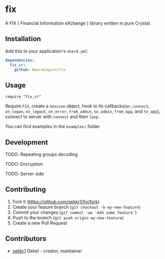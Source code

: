 # fix

A FIX ( Financial Information eXchange ) library written in pure Crystal.

## Installation

Add this to your application's `shard.yml`:

```yaml
dependencies:
  fix_cr:
    github: NeuraLegion/fix
```

## Usage

```crystal
require "fix_cr"
```

Require `FIX`, create a `Session` object, hook to its callbacks(`on_connect`, `on_logon`, `on_logout`, `on_error`, `from_admin`, `to_admin`, `from_app`, and `to_app`), connect to server with `connect` and then `loop`.

You can find examples in the `examples/` folder

## Development

TODO: Repeating groups decoding

TODO: Encryption

TODO: Server side

## Contributing

1. Fork it (<https://github.com/sekkr1/fix/fork>)
2. Create your feature branch (`git checkout -b my-new-feature`)
3. Commit your changes (`git commit -am 'Add some feature'`)
4. Push to the branch (`git push origin my-new-feature`)
5. Create a new Pull Request

## Contributors

- [sekkr1](https://github.com/sekkr1) Dekel - creator, maintainer
